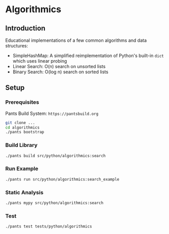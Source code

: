 # Algorithmics

## Introduction

Educational implementations of a few common algorithms and data structures:

- SimpleHashMap: A simplified reimplementation of Python's built-in `dict` which uses linear probing
- Linear Search: O(n) search on unsorted lists
- Binary Search: O(log n) search on sorted lists

## Setup

### Prerequisites

Pants Build System: `https://pantsbuild.org`

```bash
git clone ...
cd algorithmics
./pants bootstrap
```

### Build Library

```bash
./pants build src/python/algorithmics:search
```

### Run Example

```bash
./pants run src/python/algorithmics:search_example
```

### Static Analysis

```bash
./pants mypy src/python/algorithmics:search
```

### Test

```bash
./pants test tests/python/algorithmics
```
